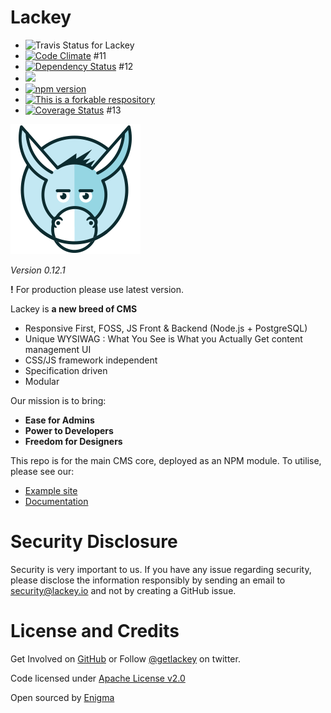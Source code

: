 # Lackey

 * ![Travis Status for Lackey](https://travis-ci.org/getlackey/lackey-cms.svg?branch=master)
 * [![Code Climate](https://codeclimate.com/github/getlackey/lackey-cms/badges/gpa.svg)](https://codeclimate.com/github/getlackey/lackey-cms) #11
 * [![Dependency Status](https://david-dm.org/getlackey/lackey-cms.svg)](https://david-dm.org/getlackey/lackey-cms) #12
 * ![](https://reposs.herokuapp.com/?path=getlackey/lackey-cms)
 * [![npm version](https://badge.fury.io/js/lackey-cms.svg)](https://badge.fury.io/js/lackey-cms)
 * [![This is a forkable respository](https://img.shields.io/badge/forkable-yes-brightgreen.svg)](https://basicallydan.github.io/forkability/?u=getlackey&r=lackey-cms&l=nodejs)
 * [![Coverage Status](https://coveralls.io/repos/github/getlackey/lackey-cms/badge.svg?branch=coveralls)](https://coveralls.io/github/getlackey/lackey-cms?branch=coveralls) #13

![Lackey](./docs/lackey-logo.png)

_Version 0.12.1_

**!** For production please use latest version.

Lackey is __a new breed of CMS__

 * Responsive First, FOSS, JS Front & Backend (Node.js + PostgreSQL)
 * Unique WYSIWAG : What You See is What you Actually Get content management UI
 * CSS/JS framework independent
 * Specification driven
 * Modular

Our mission is to bring:

 * **Ease for Admins**
 * **Power to Developers**
 * **Freedom for Designers**

This repo is for the main CMS core, deployed as an NPM module. To utilise, please see our:

 * [Example site](https://github.com/getlackey/lackey-cms-site)
 * [Documentation](https://www.gitbook.com/book/sielay/lackey/details)

# Security Disclosure

Security is very important to us. If you have any issue regarding security, please disclose the information responsibly by sending an email to security@lackey.io and not by creating a GitHub issue.

# License and Credits

Get Involved on [GitHub](https://github.com/getlackey) or Follow [@getlackey](https://twitter.com/GetLackey) on twitter.

Code licensed under [Apache License v2.0](http://www.apache.org/licenses/LICENSE-2.0)

Open sourced by [Enigma](https://enigma-marketing.co.uk)
